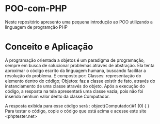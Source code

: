 # POO-com-PHP
Neste repositório apresento uma pequena introdução ao POO utilizando a linguagem de programção PHP
# Conceito e Aplicação
A programação orientada a objetos é um paradigma de programação, sempre em busca de solucionar problemas através de abstração. Ela tenta aproximar o código escrito da linguagem humana, buscando facilitar a resolução do problema. É composto por: 
Classes: representação do elemento dentro do código;
Objetos: faz a classe existir de fato, através do instanciamento de uma classe através do objeto.
Após a execução do código, a resposta na tela apresentará uma classe vazia, pois não foi inserido nenhum valor dento da classe Computador.

A resposta exibida para esse código será : object(Computador)#1 (0) { }
Para testar o código, copie o código que está acima e acesse este site <phptester.net>
